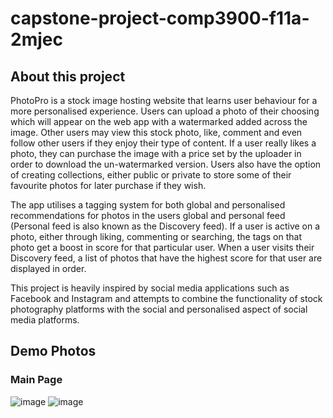 # capstone-project-comp3900-f11a-2mjec

## About this project
PhotoPro is a stock image hosting website that learns user behaviour for a more personalised experience. Users can upload a photo of their choosing which will appear on the web app with a watermarked added across the image. Other users may view this stock photo, like, comment and even follow other users if they enjoy their type of content. If a user really likes a photo, they can purchase the image with a price set by the uploader in order to download the un-watermarked version. Users also have the option of creating collections, either public or private to store some of their favourite photos for later purchase if they wish. 

The app utilises a tagging system for both global and personalised recommendations for photos in the users global and personal feed (Personal feed is also known as the Discovery feed). If a user is active on a photo, either through liking, commenting or searching, the tags on that photo get a boost in score for that particular user. When a user visits their Discovery feed, a list of photos that have the highest score for that user are displayed in order. 

This project is heavily inspired by social media applications such as Facebook and Instagram and attempts to combine the functionality of stock photography platforms with the social and personalised aspect of social media platforms. 


## Demo Photos
### Main Page
![image](https://drive.google.com/uc?export=view&id=1HEH49XFIUb4NbsNY2W1_5LJSdhAuA6H8)
![image](https://drive.google.com/uc?export=view&id=1kAmNYL9lQhFN6QQVQnJyMvhWFneofxnu)





